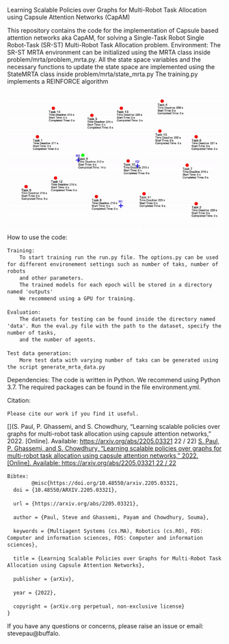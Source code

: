 Learning Scalable Policies over Graphs for Multi-Robot Task Allocation using Capsule Attention Networks
(CapAM)

This repository contains the code for the implementation of Capsule based attention networks aka CapAM, for solving a Single-Task Robot Single Robot-Task (SR-ST) Multi-Robot Task Allocation problem.
Environment:
    The SR-ST MRTA environment can be initialized using the MRTA class inside problem/mrta/problem_mrta.py. All the state space variables and the necessary functions
    to update the state space are implemented using the StateMRTA class inside problem/mrta/state_mrta.py
The training.py implements a REINFORCE algorithm

![](gif_latest.gif)

How to use the code:

    Training:
        To start training run the run.py file. The options.py can be used for different environement settings such as number of taks, number of robots
        and other parameters.
        The trained models for each epoch will be stored in a directory named 'outputs'
        We recommend using a GPU for training.

    Evaluation:
        The datasets for testing can be found inside the directory named 'data'. Run the eval.py file with the path to the dataset, specify the number of tasks,
        and the number of agents.

    Test data generation:
        More test data with varying number of taks can be generated using the script generate_mrta_data.py

Dependencies:
    The code is written in Python. We recommend using Python 3.7. The required packages can be found in the file environment.yml.

Citation:

    Please cite our work if you find it useful.
[](S. Paul, P. Ghassemi, and S. Chowdhury, “Learning scalable policies over graphs for multi-robot task allocation using capsule attention networks,” 2022. [Online]. Available: https://arxiv.org/abs/2205.03321 22 / 22)
    [S. Paul, P. Ghassemi, and S. Chowdhury, “Learning scalable policies over graphs for multi-robot task allocation using capsule attention networks,” 2022. [Online]. Available: https://arxiv.org/abs/2205.03321 22 / 22](https://arxiv.org/abs/2205.03321)

    
    Bibtex: 
            @misc{https://doi.org/10.48550/arxiv.2205.03321,
      doi = {10.48550/ARXIV.2205.03321},
      
      url = {https://arxiv.org/abs/2205.03321},
      
      author = {Paul, Steve and Ghassemi, Payam and Chowdhury, Souma},
      
      keywords = {Multiagent Systems (cs.MA), Robotics (cs.RO), FOS: Computer and information sciences, FOS: Computer and information sciences},
      
      title = {Learning Scalable Policies over Graphs for Multi-Robot Task Allocation using Capsule Attention Networks},
      
      publisher = {arXiv},
      
      year = {2022},
      
      copyright = {arXiv.org perpetual, non-exclusive license}
    }


If you have any questions or concerns, please raise an issue or email: stevepau@buffalo.
                
                
